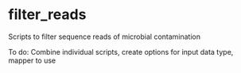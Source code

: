 # filter_reads
Scripts to filter sequence reads of microbial contamination

To do: Combine individual scripts, create options for input data type, mapper to use